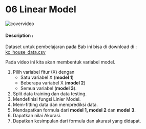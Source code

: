 # 06 Linear Model

![covervideo](http://bit.ly/makeaicovervideo)

#### **Description :**
Dataset untuk pembelajaran pada Bab ini bisa di download di : [kc_house_data.csv](https://www.dropbox.com/s/9l9j7r6c2sm2cd8/kc_house_data.csv?dl=0)

Pada video ini kita akan membentuk variabel model. 
1. Pilih variabel fitur (X) dengan
    - Satu variabel X (**model 1**)
    - Beberapa variabel X (**model 2**)
    - Semua variabel  (**model 3**).
2. Split data training dan data testing.
3. Mendefinisi fungsi Linier Model.
4. Mem-fitting data dan memprediksi data.
5. Mendapatkan formula dari **model 1, model 2** dan **model 3**. 
6. Dapatkan nilai Akurasi.
7. Dapatkan kesimpulan dari formula dan akurasi yang didapat.